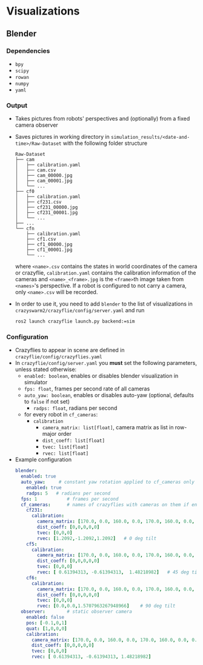 # Visualizations

## Blender

### Dependencies

- `bpy`
- `scipy` 
- `rowan`
- `numpy` 
- `yaml` 

### Output
- Takes pictures from robots' perspectives and (optionally) from a fixed camera observer
- Saves pictures in working directory in `simulation_results/<date-and-time>/Raw-Dataset` with the following folder structure

    ```
    Raw-Dataset
    ├── cam
    │   ├── calibration.yaml
    │   ├── cam.csv
    │   ├── cam_00000.jpg
    │   ├── cam_00001.jpg
    │   └── ...
    ├── cf0
    │   ├── calibration.yaml
    │   ├── cf231.csv
    │   ├── cf231_00000.jpg
    │   ├── cf231_00001.jpg
    │   └── ...
    ├── ...
    └── cfn
        ├── calibration.yaml
        ├── cf1.csv
        ├── cf1_00000.jpg
        ├── cf1_00001.jpg
        └── ...
    ```
    where `<name>.csv` contains the states in world coordinates of the camera or crazyflie, `calibration.yaml` contains the calibration information of the cameras and 
    `<name>_<frame>.jpg` is the `<frame>`th image taken from `<names>`'s perspective. If a robot is configured to not carry a camera, only `<name>.csv` will be recorded. 
- In order to use it, you need to add `blender` to the list of visualizations in `crazyswarm2/crazyflie/config/server.yaml` and run 

    ```sh
    ros2 launch crazyflie launch.py backend:=sim
    ```

### Configuration
- Crazyflies to appear in scene are defined in `crazyflie/config/crazyflies.yaml` 
- In `crazyflie/config/server.yaml` you **must** set the following parameters, unless stated otherwise:
    * `enabled: boolean`, enables or disables blender visualization in simulator
    * `fps: float`, frames per second rate of all cameras  
    * `auto_yaw: boolean`, enables or disables auto-yaw (optional, defaults to `false` if not set)
        - `radps: float`, radians per second
    * for every robot in `cf_cameras`:
        - `calibration`
            * `camera_matrix: list[float]`, camera matrix as list in row-major order
            * `dist_coeff: list[float]` 
            * `tvec: list[float]` 
            * `rvec: list[float]` 
- Example configuration  
    ```yaml
    blender:
      enabled: true
      auto_yaw:     # constant yaw rotation applied to cf_cameras only
        enabled: true
        radps: 5   # radians per second
      fps: 1           # frames per second
      cf_cameras:      # names of crazyflies with cameras on them if enabled in `crazyflies.yaml`
        cf231:
          calibration:
            camera_matrix: [170.0, 0.0, 160.0, 0.0, 170.0, 160.0, 0.0, 0.0, 1.0] # matrix in row-major order
            dist_coeff: [0,0,0,0,0]
            tvec: [0,0,0]
            rvec: [1.2092,-1.2092,1.2092]   # 0 deg tilt
        cf5:
          calibration:
            camera_matrix: [170.0, 0.0, 160.0, 0.0, 170.0, 160.0, 0.0, 0.0, 1.0] # matrix in row-major order
            dist_coeff: [0,0,0,0,0]
            tvec: [0,0,0]
            rvec: [ 0.61394313, -0.61394313,  1.48218982]   # 45 deg tilt
        cf6:
          calibration:
            camera_matrix: [170.0, 0.0, 160.0, 0.0, 170.0, 160.0, 0.0, 0.0, 1.0] # matrix in row-major order
            dist_coeff: [0,0,0,0,0]
            tvec: [0,0,0]
            rvec: [0.0,0.0,1.5707963267948966]    # 90 deg tilt
      observer:        # static observer camera 
        enabled: false
        pos: [-0.1,0,1]
        quat: [1,0,0,0]
        calibration:
          camera_matrix: [170.0, 0.0, 160.0, 0.0, 170.0, 160.0, 0.0, 0.0, 1.0] # matrix in row-major order
          dist_coeff: [0,0,0,0,0]
          tvec: [0,0,0]
          rvec: [ 0.61394313, -0.61394313, 1.48218982]
    ```

